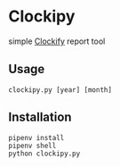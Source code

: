 # Clockipy

simple [Clockify](https://clockify.me) report tool

## Usage

    clockipy.py [year] [month]

## Installation

    pipenv install
    pipenv shell
    python clockipy.py
